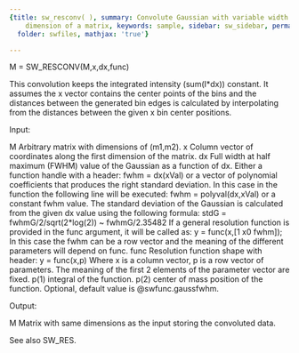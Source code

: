 ```yaml
---
{title: sw_resconv( ), summary: Convolute Gaussian with variable width along the first
    dimension of a matrix, keywords: sample, sidebar: sw_sidebar, permalink: sw_resconv.html,
  folder: swfiles, mathjax: 'true'}

---
```

 
M = SW_RESCONV(M,x,dx,func)
 
This convolution keeps the integrated intensity (sum(I*dx)) constant. It
assumes the x vector contains the center points of the bins and the
distances between the generated bin edges is calculated by interpolating
from the distances between the given x bin center positions.
 
Input:
 
M     Arbitrary matrix with dimensions of (m1,m2).
x     Column vector of coordinates along the first dimension of the
      matrix.
dx    Full width at half maximum (FWHM) value of the Gaussian as a
      function of dx. Either a function handle with a header:
          fwhm = dx(xVal)
      or a vector of polynomial coefficients that produces the right
      standard deviation. In this case in the function the following line
      will be executed:
          fwhm = polyval(dx,xVal)
      or a constant fwhm value.
      The standard deviation of the Gaussian is calculated from the given
      dx value using the following formula:
          stdG = fwhmG/2/sqrt(2*log(2)) ~ fwhmG/2.35482
      If a general resolution function is provided in the func argument,
      it will be called as:
          y = func(x,[1 x0 fwhm]);
      In this case the fwhm can be a row vector and the meaning of the
      different parameters will depend on func.
func  Resolution function shape with header:
          y = func(x,p)
      Where x is a column vector, p is a row vector of parameters. The
      meaning of the first 2 elements of the parameter vector are fixed.
          p(1)    integral of the function.
          p(2)    center of mass position of the function.
      Optional, default value is @swfunc.gaussfwhm.
 
Output:
 
M     Matrix with same dimensions as the input storing the convoluted
      data.
 
See also SW_RES.
 

